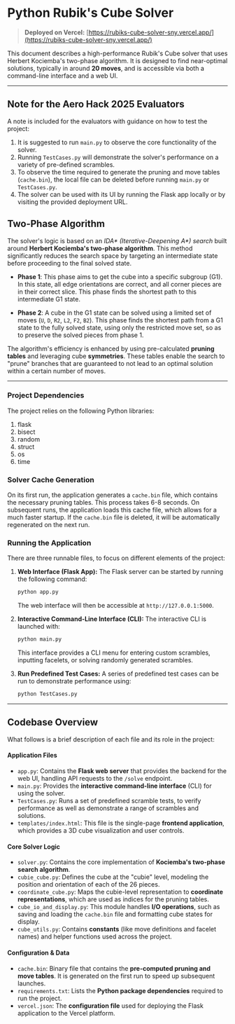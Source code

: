 # Python Rubik's Cube Solver

> **Deployed on Vercel:** [https://rubiks-cube-solver-sny.vercel.app/](https://rubiks-cube-solver-sny.vercel.app/)

This document describes a high-performance Rubik's Cube solver that uses Herbert Kociemba's two-phase algorithm. It is designed to find near-optimal solutions, typically in around **20 moves**, and is accessible via both a command-line interface and a web UI.

---

## Note for the Aero Hack 2025 Evaluators

A note is included for the evaluators with guidance on how to test the project:

1.  It is suggested to run `main.py` to observe the core functionality of the solver.
2.  Running `TestCases.py` will demonstrate the solver's performance on a variety of pre-defined scrambles.
3.  To observe the time required to generate the pruning and move tables (`cache.bin`), the local file can be deleted before running `main.py` or `TestCases.py`.
4.  The solver can be used with its UI by running the Flask app locally or by visiting the provided deployment URL.

## Two-Phase Algorithm

The solver's logic is based on an _IDA* (Iterative-Deepening A*) search_ built around **Herbert Kociemba's two-phase algorithm**. This method significantly reduces the search space by targeting an intermediate state before proceeding to the final solved state.

* **Phase 1**: This phase aims to get the cube into a specific subgroup (G1). In this state, all edge orientations are correct, and all corner pieces are in their correct slice. This phase finds the shortest path to this intermediate G1 state.

* **Phase 2**: A cube in the G1 state can be solved using a limited set of moves (`U`, `D`, `R2`, `L2`, `F2`, `B2`). This phase finds the shortest path from a G1 state to the fully solved state, using only the restricted move set, so as to preserve the solved pieces from phase 1.

The algorithm's efficiency is enhanced by using pre-calculated **pruning tables** and leveraging cube **symmetries**. These tables enable the search to "prune" branches that are guaranteed to not lead to an optimal solution within a certain number of moves.

---
### Project Dependencies

The project relies on the following Python libraries:
1.  flask
2.  bisect
3.  random
4.  struct
5.  os
6.  time

### Solver Cache Generation
On its first run, the application generates a `cache.bin` file, which contains the necessary pruning tables. This process takes 6-8 seconds. On subsequent runs, the application loads this cache file, which allows for a much faster startup. If the `cache.bin` file is deleted, it will be automatically regenerated on the next run.

### Running the Application
There are three runnable files, to focus on different elements of the project:

1.  **Web Interface (Flask App):**
    The Flask server can be started by running the following command:
    ```bash
    python app.py
    ```
    The web interface will then be accessible at `http://127.0.0.1:5000`.

2.  **Interactive Command-Line Interface (CLI):**
    The interactive CLI is launched with:
    ```bash
    python main.py
    ```
    This interface provides a CLI menu for entering custom scrambles, inputting facelets, or solving randomly generated scrambles.

3.  **Run Predefined Test Cases:**
    A series of predefined test cases can be run to demonstrate performance using:
    ```bash
    python TestCases.py
    ```

---

## Codebase Overview

What follows is a brief description of each file and its role in the project:

#### Application Files
* `app.py`: Contains the **Flask web server** that provides the backend for the web UI, handling API requests to the `/solve` endpoint.
* `main.py`: Provides the **interactive command-line interface** (CLI) for using the solver.
* `TestCases.py`: Runs a set of predefined scramble tests, to verify performance as well as demonstrate a range of scrambles and solutions.
* `templates/index.html`: This file is the single-page **frontend application**, which provides a 3D cube visualization and user controls.

#### Core Solver Logic
* `solver.py`: Contains the core implementation of **Kociemba's two-phase search algorithm**.
* `cubie_cube.py`: Defines the cube at the "cubie" level, modeling the position and orientation of each of the 26 pieces.
* `coordinate_cube.py`: Maps the cubie-level representation to **coordinate representations**, which are used as indices for the pruning tables.
* `cube_io_and_display.py`: This module handles **I/O operations**, such as saving and loading the `cache.bin` file and formatting cube states for display.
* `cube_utils.py`: Contains **constants** (like move definitions and facelet names) and helper functions used across the project.

#### Configuration & Data
* `cache.bin`: Binary file that contains the **pre-computed pruning and move tables**. It is generated on the first run to speed up subsequent launches.
* `requirements.txt`: Lists the **Python package dependencies** required to run the project.
* `vercel.json`: The **configuration file** used for deploying the Flask application to the Vercel platform.

